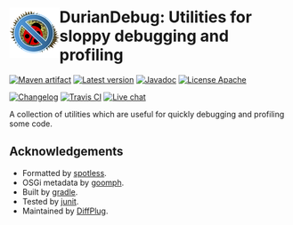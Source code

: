 # <img align="left" src="_imgs/durian-debug.png"> DurianDebug: Utilities for sloppy debugging and profiling

<!---freshmark shields
output = [
	link(shield('Maven artifact', 'mavenCentral', '{{group}}:{{name}}', 'blue'), 'https://search.maven.org/#search%7Cga%7C1%7Cg%3A%22{{group}}%22%20AND%20a%3A%22{{name}}%22'),
	link(shield('Latest version', 'latest', '{{stable}}', 'blue'), 'https://github.com/{{org}}/{{name}}/releases/latest'),
	link(shield('Javadoc', 'javadoc', 'OK', 'blue'), 'https://{{org}}.github.io/{{name}}/javadoc/{{stable}}/'),
	link(shield('License Apache', 'license', 'Apache', 'blue'), 'https://tldrlegal.com/license/apache-license-2.0-(apache-2.0)'),
	'',
	link(shield('Changelog', 'changelog', '{{version}}', 'brightgreen'), 'CHANGES.md'),
	link(image('Travis CI', 'https://travis-ci.org/{{org}}/{{name}}.svg?branch=master'), 'https://travis-ci.org/{{org}}/{{name}}'),
	link(shield('Live chat', 'gitter', 'live chat', 'brightgreen'), 'https://gitter.im/diffplug/durian')
	].join('\n');
-->
[![Maven artifact](https://img.shields.io/badge/mavenCentral-com.diffplug.durian%3Adurian--debug-blue.svg)](https://search.maven.org/#search%7Cga%7C1%7Cg%3A%22com.diffplug.durian%22%20AND%20a%3A%22durian-debug%22)
[![Latest version](https://img.shields.io/badge/latest-0.1.0-blue.svg)](https://github.com/diffplug/durian-debug/releases/latest)
[![Javadoc](https://img.shields.io/badge/javadoc-OK-blue.svg)](https://diffplug.github.io/durian-debug/javadoc/0.1.0/)
[![License Apache](https://img.shields.io/badge/license-Apache-blue.svg)](https://tldrlegal.com/license/apache-license-2.0-(apache-2.0))

[![Changelog](https://img.shields.io/badge/changelog-0.1.0-brightgreen.svg)](CHANGES.md)
[![Travis CI](https://travis-ci.org/diffplug/durian-debug.svg?branch=master)](https://travis-ci.org/diffplug/durian-debug)
[![Live chat](https://img.shields.io/badge/gitter-live_chat-brightgreen.svg)](https://gitter.im/diffplug/durian)
<!---freshmark /shields -->

<!---freshmark javadoc
output = prefixDelimiterReplace(input, 'https://{{org}}.github.io/{{name}}/javadoc/', '/', stable);
-->

A collection of utilities which are useful for quickly debugging and profiling some code.

<!---freshmark /javadoc -->

## Acknowledgements

* Formatted by [spotless](https://github.com/diffplug/spotless).
* OSGi metadata by [goomph](https://github.com/diffplug/goomph).
* Built by [gradle](http://gradle.org/).
* Tested by [junit](http://junit.org/).
* Maintained by [DiffPlug](http://www.diffplug.com/).
